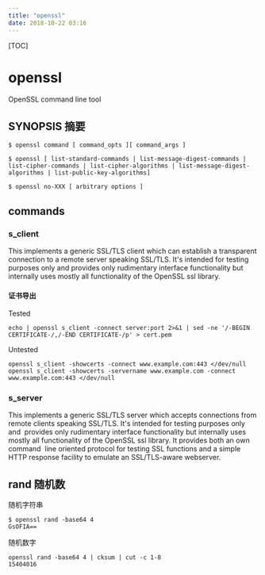 ```yaml
---
title: "openssl"
date: 2018-10-22 03:16
---
```



[TOC]


# openssl

OpenSSL command line tool



## SYNOPSIS 摘要

```
$ openssl command [ command_opts ][ command_args ]

$ openssl [ list-standard-commands | list-message-digest-commands | list-cipher-commands | list-cipher-algorithms | list-message-digest-algorithms | list-public-key-algorithms]

$ openssl no-XXX [ arbitrary options ]
```





## commands

### s_client  

This implements a generic SSL/TLS client which can establish a transparent connection to a remote server speaking SSL/TLS. It's intended for testing purposes only and provides only rudimentary interface functionality but internally uses mostly all functionality of the OpenSSL ssl library.



#### 证书导出

Tested

```
echo | openssl s_client -connect server:port 2>&1 | sed -ne '/-BEGIN CERTIFICATE-/,/-END CERTIFICATE-/p' > cert.pem
```



Untested

```
openssl s_client -showcerts -connect www.example.com:443 </dev/null
openssl s_client -showcerts -servername www.example.com -connect www.example.com:443 </dev/null
```





### s_server  

This implements a generic SSL/TLS server which accepts connections from remote clients speaking SSL/TLS. It's intended for testing purposes only and
​             provides only rudimentary interface functionality but internally uses mostly all functionality of the OpenSSL ssl library.  It provides both an own command
​             line oriented protocol for testing SSL functions and a simple HTTP response facility to emulate an SSL/TLS-aware webserver.



## rand 随机数

随机字符串

```
$ openssl rand -base64 4
GsOFIA==
```

随机数字

```
openssl rand -base64 4 | cksum | cut -c 1-8
15404016
```



